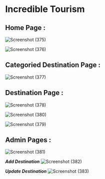 # Incredible Tourism

## Home Page :

![Screenshot (375)](https://user-images.githubusercontent.com/60536632/116575004-e3795680-a92b-11eb-99f4-ecfd98a743ab.png)

![Screenshot (376)](https://user-images.githubusercontent.com/60536632/116575052-ee33eb80-a92b-11eb-98f1-c08e033bdcdb.png)

## Categoried Destination Page :

![Screenshot (377)](https://user-images.githubusercontent.com/60536632/116575156-03a91580-a92c-11eb-9a7f-3ffaf5cd2cac.png)

## Destination Page :
![Screenshot (378)](https://user-images.githubusercontent.com/60536632/116575413-3d7a1c00-a92c-11eb-807e-7fb862ea1c06.png)

![Screenshot (380)](https://user-images.githubusercontent.com/60536632/116575471-4b2fa180-a92c-11eb-97fe-9c5078701ced.png)

![Screenshot (379)](https://user-images.githubusercontent.com/60536632/116575499-5256af80-a92c-11eb-8707-a472830452a0.png)


## Admin Pages :

![Screenshot (381)](https://user-images.githubusercontent.com/60536632/116576263-06f0d100-a92d-11eb-925f-7c851dcb36ad.png)

***Add Destination***
![Screenshot (382)](https://user-images.githubusercontent.com/60536632/116576298-0eb07580-a92d-11eb-8838-2d63889e973b.png)

***Update Destination***
![Screenshot (383)](https://user-images.githubusercontent.com/60536632/116576330-1708b080-a92d-11eb-9400-0e1ee3c12984.png)
